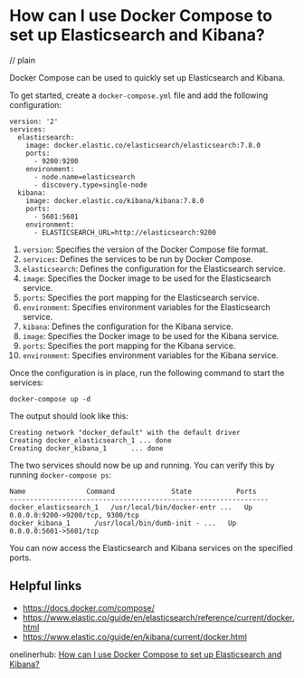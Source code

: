 # How can I use Docker Compose to set up Elasticsearch and Kibana?
// plain

Docker Compose can be used to quickly set up Elasticsearch and Kibana.

To get started, create a `docker-compose.yml` file and add the following configuration:

```
version: '2'
services:
  elasticsearch:
    image: docker.elastic.co/elasticsearch/elasticsearch:7.8.0
    ports:
      - 9200:9200
    environment:
      - node.name=elasticsearch
      - discovery.type=single-node
  kibana:
    image: docker.elastic.co/kibana/kibana:7.8.0
    ports:
      - 5601:5601
    environment:
      - ELASTICSEARCH_URL=http://elasticsearch:9200
```

1. `version`: Specifies the version of the Docker Compose file format.
2. `services`: Defines the services to be run by Docker Compose.
3. `elasticsearch`: Defines the configuration for the Elasticsearch service.
4. `image`: Specifies the Docker image to be used for the Elasticsearch service.
5. `ports`: Specifies the port mapping for the Elasticsearch service.
6. `environment`: Specifies environment variables for the Elasticsearch service.
7. `kibana`: Defines the configuration for the Kibana service.
8. `image`: Specifies the Docker image to be used for the Kibana service.
9. `ports`: Specifies the port mapping for the Kibana service.
10. `environment`: Specifies environment variables for the Kibana service.

Once the configuration is in place, run the following command to start the services:

```
docker-compose up -d
```

The output should look like this:

```
Creating network "docker_default" with the default driver
Creating docker_elasticsearch_1 ... done
Creating docker_kibana_1      ... done
```

The two services should now be up and running. You can verify this by running `docker-compose ps`:

```
Name               Command              State           Ports
----------------------------------------------------------------
docker_elasticsearch_1   /usr/local/bin/docker-entr ...   Up      0.0.0.0:9200->9200/tcp, 9300/tcp
docker_kibana_1      /usr/local/bin/dumb-init - ...   Up      0.0.0.0:5601->5601/tcp
```

You can now access the Elasticsearch and Kibana services on the specified ports.

## Helpful links
- https://docs.docker.com/compose/
- https://www.elastic.co/guide/en/elasticsearch/reference/current/docker.html
- https://www.elastic.co/guide/en/kibana/current/docker.html

onelinerhub: [How can I use Docker Compose to set up Elasticsearch and Kibana?](https://onelinerhub.com/elasticsearch/how-can-i-use-docker-compose-to-set-up-elasticsearch-and-kibana)